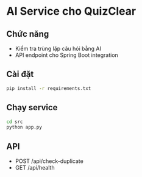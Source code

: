 # AI Service cho QuizClear

## Chức năng
- Kiểm tra trùng lặp câu hỏi bằng AI
- API endpoint cho Spring Boot integration

## Cài đặt
```bash
pip install -r requirements.txt
```

## Chạy service
```bash
cd src
python app.py
```

## API
- POST /api/check-duplicate
- GET /api/health
